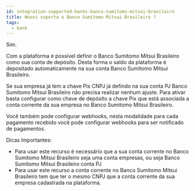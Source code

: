 ```yaml
---
id: integration-supported-banks-banco-sumitomo-mitsui-brasileiro
title: Woovi suporta o Banco Sumitomo Mitsui Brasileiro ?
tags:
  - bank
---
```


Sim.

Com a plataforma é possível definir o Banco Sumitomo Mitsui Brasileiro como sua conta de depósito. Desta forma o saldo da plataforma é depositado automaticamente na sua conta Banco Sumitomo Mitsui Brasileiro.

Se sua empresa já tem a chave Pix CNPJ já defindo na sua conta PJ Banco Sumitomo Mitsui Brasileiro não precisa realizar nenhum ajuste. Para ativar basta configurar como chave de depósito a chave Pix que está associada a conta corrente da sua empresa no Banco Sumitomo Mitsui Brasileiro.

Você também pode configurar webhooks, nesta modalidade para cada pagamento recebido você pode configurar webhooks para ser notificado de pagamentos.

Dicas Importantes:

- Para usar este recurso é necessário que a sua conta corrente no Banco Sumitomo Mitsui Brasileiro seja uma conta empresas, ou seja Banco Sumitomo Mitsui Brasileiro conta PJ
- Para usar este recurso a conta corrente no Banco Sumitomo Mitsui Brasileiro tem que ter o mesmo CNPJ que a conta corrente da sua empresa cadastrada na plataforma.

